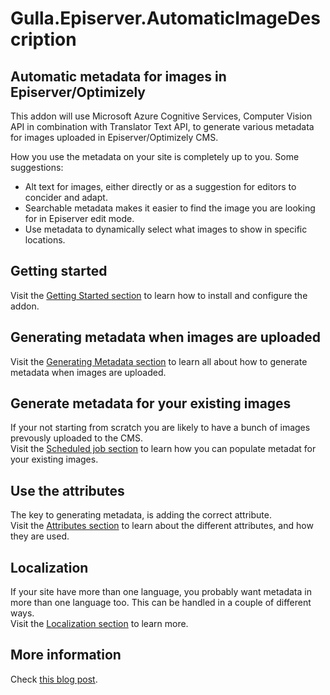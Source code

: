 # Gulla.Episerver.AutomaticImageDescription

## Automatic metadata for images in Episerver/Optimizely
This addon will use Microsoft Azure Cognitive Services, Computer Vision API in combination with Translator Text API, to generate various metadata for images uploaded in Episerver/Optimizely CMS.

How you use the metadata on your site is completely up to you. Some suggestions:
- Alt text for images, either directly or as a suggestion for editors to concider and adapt.
- Searchable metadata makes it easier to find the image you are looking for in Episerver edit mode.
- Use metadata to dynamically select what images to show in specific locations.

## Getting started
Visit the [Getting Started section](doc/GettingStarted.md) to learn how to install and configure the addon.

## Generating metadata when images are uploaded
Visit the [Generating Metadata section](doc/GeneratingMetadata.md) to learn all about how to generate metadata when images are uploaded.

## Generate metadata for your existing images
If your not starting from scratch you are likely to have a bunch of images prevously uploaded to the CMS.  
Visit the [Scheduled job section](doc/ScheduledJob.md) to learn how you can populate metadat for your existing images.

## Use the attributes
The key to generating metadata, is adding the correct attribute.  
Visit the [Attributes section](doc/Attributes.md) to learn about the different attributes, and how they are used.

## Localization
If your site have more than one language, you probably want metadata in more than one language too. This can be handled in a couple of different ways.  
Visit the [Localization section](doc/Localization.md) to learn more.

## More information
Check [this blog post](https://www.gulla.net/en/blog/episerver-automatic-image-metadata/).